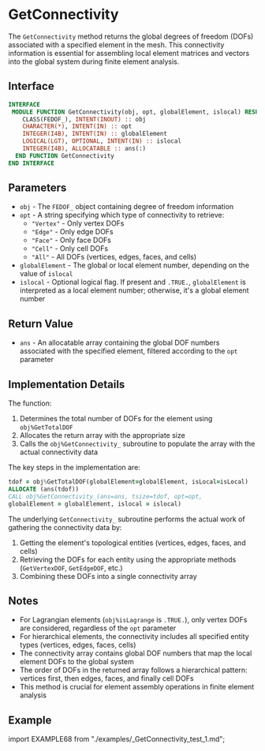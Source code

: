 # GetConnectivity

The `GetConnectivity` method returns the global degrees of freedom (DOFs) associated with a specified element in the mesh. This connectivity information is essential for assembling local element matrices and vectors into the global system during finite element analysis.

## Interface

```fortran
INTERFACE
 MODULE FUNCTION GetConnectivity(obj, opt, globalElement, islocal) RESULT(ans)
    CLASS(FEDOF_), INTENT(INOUT) :: obj
    CHARACTER(*), INTENT(IN) :: opt
    INTEGER(I4B), INTENT(IN) :: globalElement
    LOGICAL(LGT), OPTIONAL, INTENT(IN) :: islocal
    INTEGER(I4B), ALLOCATABLE :: ans(:)
  END FUNCTION GetConnectivity
END INTERFACE
```

## Parameters

- `obj` - The `FEDOF_` object containing degree of freedom information
- `opt` - A string specifying which type of connectivity to retrieve:
  - `"Vertex"` - Only vertex DOFs
  - `"Edge"` - Only edge DOFs
  - `"Face"` - Only face DOFs
  - `"Cell"` - Only cell DOFs
  - `"All"` - All DOFs (vertices, edges, faces, and cells)
- `globalElement` - The global or local element number, depending on the value of `islocal`
- `islocal` - Optional logical flag. If present and `.TRUE.`, `globalElement` is interpreted as a local element number; otherwise, it's a global element number

## Return Value

- `ans` - An allocatable array containing the global DOF numbers associated with the specified element, filtered according to the `opt` parameter

## Implementation Details

The function:

1. Determines the total number of DOFs for the element using `obj%GetTotalDOF`
2. Allocates the return array with the appropriate size
3. Calls the `obj%GetConnectivity_` subroutine to populate the array with the actual connectivity data

The key steps in the implementation are:

```fortran
tdof = obj%GetTotalDOF(globalElement=globalElement, isLocal=isLocal)
ALLOCATE (ans(tdof))
CALL obj%GetConnectivity_(ans=ans, tsize=tdof, opt=opt,
globalElement = globalElement, islocal = islocal)
```

The underlying `GetConnectivity_` subroutine performs the actual work of gathering the connectivity data by:

1. Getting the element's topological entities (vertices, edges, faces, and cells)
2. Retrieving the DOFs for each entity using the appropriate methods (`GetVertexDOF`, `GetEdgeDOF`, etc.)
3. Combining these DOFs into a single connectivity array

## Notes

- For Lagrangian elements (`obj%isLagrange` is `.TRUE.`), only vertex DOFs are considered, regardless of the `opt` parameter
- For hierarchical elements, the connectivity includes all specified entity types (vertices, edges, faces, cells)
- The connectivity array contains global DOF numbers that map the local element DOFs to the global system
- The order of DOFs in the returned array follows a hierarchical pattern: vertices first, then edges, faces, and finally cell DOFs
- This method is crucial for element assembly operations in finite element analysis

## Example

import EXAMPLE68 from "./examples/_GetConnectivity_test_1.md";

<EXAMPLE68 />

